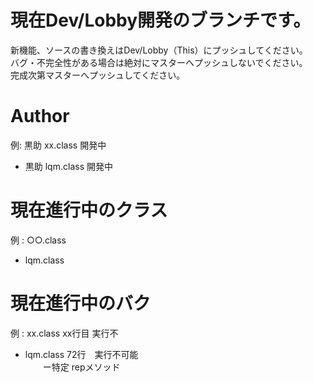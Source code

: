 # 現在Dev/Lobby開発のブランチです。
新機能、ソースの書き換えはDev/Lobby（This）にプッシュしてください。  
バグ・不完全性がある場合は絶対にマスターへプッシュしないでください。  
完成次第マスターへプッシュしてください。  

# Author
例: 黒助 xx.class 開発中  
* 黒助 lqm.class 開発中

# 現在進行中のクラス
例 : ○○.class  
* lqm.class

# 現在進行中のバク
例 : xx.class xx行目 実行不  
* lqm.class 72行　実行不可能  
　　ー特定 repメソッド

